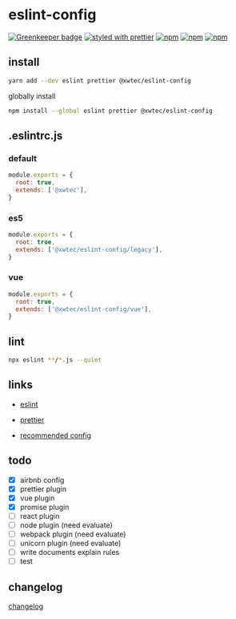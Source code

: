 # eslint-config

[![Greenkeeper badge](https://badges.greenkeeper.io/xwtec/eslint-config.svg)](https://greenkeeper.io/)
[![styled with prettier](https://img.shields.io/badge/styled_with-prettier-ff69b4.svg?style=flat-square)](https://github.com/prettier/prettier)
[![npm](https://img.shields.io/npm/v/@xwtec/eslint-config.svg?style=flat-square)](https://www.npmjs.com/package/@xwtec/eslint-config)
[![npm](https://img.shields.io/npm/dt/@xwtec/eslint-config.svg?style=flat-square)](https://www.npmjs.com/package/@xwtec/eslint-config)
[![npm](https://img.shields.io/npm/dm/@xwtec/eslint-config.svg?style=flat-square)](https://www.npmjs.com/package/@xwtec/eslint-config)

## install

```sh
yarn add --dev eslint prettier @xwtec/eslint-config
```

globally install

```sh
npm install --global eslint prettier @xwtec/eslint-config
```

## .eslintrc.js

### default

```js
module.exports = {
  root: true,
  extends: ['@xwtec'],
}
```

### es5

```js
module.exports = {
  root: true,
  extends: ['@xwtec/eslint-config/legacy'],
}
```

### vue

```js
module.exports = {
  root: true,
  extends: ['@xwtec/eslint-config/vue'],
}
```

## lint

```sh
npx eslint **/*.js --quiet
```

## links

- [eslint](https://eslint.org/)

- [prettier](https://prettier.io/)

- [recommended config](https://github.com/xwtec/dotfiles)

## todo

- [x] airbnb config
- [x] prettier plugin
- [x] vue plugin
- [x] promise plugin
- [ ] react plugin
- [ ] node plugin (need evaluate)
- [ ] webpack plugin (need evaluate)
- [ ] unicorn plugin (need evaluate)
- [ ] write documents explain rules
- [ ] test

## changelog

[changelog](CHANGELOG.md)
